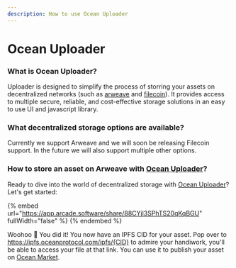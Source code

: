 ```yaml
---
description: How to use Ocean Uploader
---
```


# Ocean Uploader

### What is Ocean Uploader? 

Uploader is designed to simplify the process of storring your assets on decentralized networks (such as [arweave](https://www.arweave.org/) and [filecoin](https://filecoin.io/)). It provides access to multiple secure, reliable, and cost-effective storage solutions in an easy to use UI and javascript library.

### What decentralized storage options are available?

Currently we support Arweave and we will soon be releasing Filecoin support. In the future we will also support multiple other options. 

### How to store an asset on Arweave with [Ocean Uploader](https://uploader.oceanprotocol.com/)? 

Ready to dive into the world of decentralized storage with [Ocean Uploader](https://uploader.oceanprotocol.com/)? Let's get started:

{% embed url="https://app.arcade.software/share/88CYjl3SPhTS20qKqBGU" fullWidth="false" %}
{% endembed %}

Woohoo 🎉 You did it! You now have an IPFS CID for your asset. Pop over to https://ipfs.oceanprotocol.com/ipfs/{CID} to admire your handiwork, you'll be able to access your file at that link. You can use it to publish your asset on [Ocean Market](../../developers/uploader/uploader-ui-marketplace.md).

